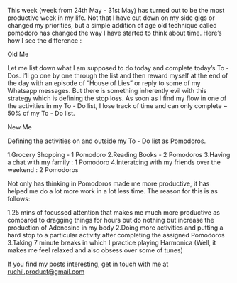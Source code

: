This week (week from 24th May - 31st May) has turned out to be the most productive week in my life. Not that I have cut down on my side gigs or changed my priorities, but a simple addition of age old technique called pomodoro has changed the way I have started to think about time. Here’s how I see the difference : 

Old Me

Let me list down what I am supposed to do today and complete today’s To - Dos. I’ll go one by one through the list and then reward myself at the end of the day with an episode of “House of Lies” or reply to some of my Whatsapp messages. But there is something inherently evil with this strategy which is defining the stop loss. As soon as I find my flow in one of  the activities in  my To - Do list, I lose track of time and can only complete ~ 50% of my To - Do list. 

New Me

Defining the activities on and outside my To - Do list as Pomodoros. 

1.Grocery Shopping - 1 Pomodoro 
2.Reading Books - 2 Pomodoros 
3.Having a chat with my family : 1 Pomodoro 
4.Interatcing with my friends over the weekend : 2 Pomodoros 

Not only has thinking in Pomodoros made me more productive, it has helped me do a lot more work in a lot less time. The reason for this is as follows: 

1.25 mins of focussed attention that makes me much more productive as compared to dragging 
   things for hours but do nothing but increase the production of Adenosine in my body 
2.Doing more activities and putting a hard stop to a particular activity after completing the assigned Pomodoros 
3.Taking 7 minute breaks in which I practice playing Harmonica (Well, it makes me feel relaxed 
   and also obsess over some of tunes) 


If you find my posts interesting, get in touch with me at ruchil.product@gmail.com
